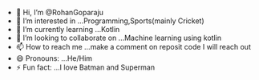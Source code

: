 - 👋 Hi, I’m @RohanGoparaju
- 👀 I’m interested in ...Programming,Sports(mainly Cricket)
- 🌱 I’m currently learning ...Kotlin
- 💞️ I’m looking to collaborate on ...Machine learning using kotlin
- 📫 How to reach me ...make a comment on reposit code I will reach out
- 😄 Pronouns: ...He/Him
- ⚡ Fun fact: ...I love Batman and Superman

<!---
RohanGoparaju28/RohanGoparaju28 is a ✨ special ✨ repository because its `README.md` (this file) appears on your GitHub profile.
You can click the Preview link to take a look at your changes.
--->
